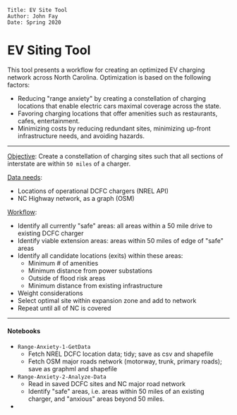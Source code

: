 ```
Title: EV Site Tool
Author: John Fay
Date: Spring 2020
```

# EV Siting Tool

This tool presents a workflow for creating an optimized EV charging network across North Carolina. Optimization is based on the following factors: 

* Reducing "range anxiety" by creating a constellation of charging locations that enable electric cars maximal coverage across the state. 
* Favoring charging locations that offer amenities such as restaurants, cafes, entertainment.
* Minimizing costs by reducing redundant sites, minimizing up-front infrastructure needs, and avoiding hazards. 

---

<u>Objective</u>: Create a constellation of charging sites such that all sections of interstate are within `50 miles` of a charger. 

<u>Data needs</u>:

* Locations of operational DCFC chargers (NREL API)
* NC Highway network, as a graph (OSM)

<u>Workflow</u>: 

* Identify all currently "safe" areas: all areas within a 50 mile drive to existing DCFC charger
* Identify viable extension areas: areas within 50 miles of edge of "safe" areas
* Identify all candidate locations (exits) within these areas:
  * Minimum # of amenities
  * Minimum distance from power substations
  * Outside of flood risk areas
  * Minimum distance from existing infrastructure
* Weight considerations
* Select optimal site within expansion zone and add to network
* Repeat until all of NC is covered

---

#### Notebooks

* `Range-Anxiety-1-GetData`
  * Fetch NREL DCFC location data; tidy; save as csv and shapefile
  * Fetch OSM major roads network (motorway, trunk, primary roads); save as graphml and shapefile
* `Range-Anxiety-2-Analyze-Data`
  * Read in saved DCFC sites and NC major road network 
  * Identify "safe" areas, i.e. areas within 50 miles of an existing charger, and "anxious" areas beyond 50 miles. 
* 
